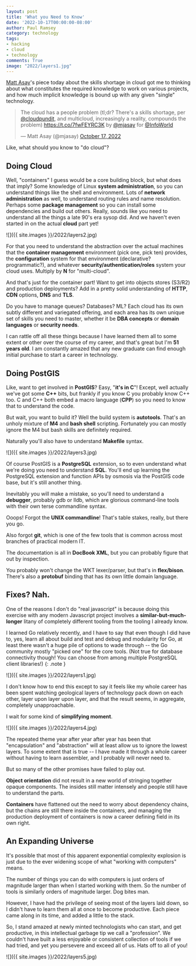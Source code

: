 ```yaml
---
layout: post
title: 'What you Need to Know'
date: '2022-10-17T00:00:00-08:00'
author: Paul Ramsey
category: technology
tags:
- hacking
- cloud
- technology
comments: True
image: "2022/layers1.jpg"
---
```


[Matt Asay](https://mobile.twitter.com/mjasay)'s piece today about the skills shortage in cloud got me to thinking about what constitutes the required knowledge to work on various projects, and how much implicit knowledge is bound up with any given "single" technology.

<blockquote class="twitter-tweet"><p lang="en" dir="ltr">The cloud has a people problem (tl;dr? There&#39;s a skills shortage, per <a href="https://twitter.com/cloudpundit?ref_src=twsrc%5Etfw">@cloudpundit</a>, and multicloud, increasingly a reality, compounds the problem) <a href="https://t.co/7fwFEYRC3K">https://t.co/7fwFEYRC3K</a> by <a href="https://twitter.com/mjasay?ref_src=twsrc%5Etfw">@mjasay</a> for <a href="https://twitter.com/InfoWorld?ref_src=twsrc%5Etfw">@InfoWorld</a></p>&mdash; Matt Asay (@mjasay) <a href="https://twitter.com/mjasay/status/1582027626247385089?ref_src=twsrc%5Etfw">October 17, 2022</a></blockquote> <script async src="https://platform.twitter.com/widgets.js" charset="utf-8"></script> 

Like, what should you know to "do cloud"? 

## Doing Cloud

Well, "containers" I guess would be a core building block, but what does that imply? Some knowledge of Linux **system administration**, so you can understand things like the shell and environment. Lots of **network administration** as well, to understand routing rules and name resolution. Perhaps some **package management** so you can install some dependencies and build out others. Really, sounds like you need to understand all the things a late 90's era sysop did. And we haven't even started in on the actual **cloud** part yet!

![]({{ site.images }}/2022/layers2.jpg)

For that you need to understand the abstraction over the actual machines that the **container management** environment (pick one, pick ten) provides, the **configuration** system for that environment (declarative? programmatic?), and whatever **security/authentication/roles** system your cloud uses. Multiply by **N** for "multi-cloud".

And that's just for the container part! Want to get into objects stores (S3/R2) and production deployments? Add in a pretty solid understanding of **HTTP**, **CDN** options, **DNS** and **TLS**.

Do you have to manage queues? Databases? ML? Each cloud has its own subtly different and variegated offering, and each area has its own unique set of skills you need to master, whether it be **DBA concepts** or **domain languages** or **security needs**. 

I can rattle off all these things because I have learned them all to some extent or other over the course of my career, and that's great but I'm **51 years old**. I am constantly amazed that any new graduate can find enough initial purchase to start a career in technology.

## Doing PostGIS

Like, want to get involved in **PostGIS**? Easy, "**it's in C**"! Except, well actually we've got some **C++** bits, but frankly if you know C you probably know C++ too. C and C++ both embed a macro language (**CPP**) so you need to know that to understand the code.

But wait, you want to build it? Well the build system is **autotools**. That's an unholy mixture of **M4** and **bash shell** scripting. Fortunately you can mostly ignore the M4 but bash skills are definitely required.

Naturally you'll also have to understand **Makefile** syntax.

![]({{ site.images }}/2022/layers3.jpg)

Of course PostGIS is a **PostgreSQL** extension, so to even understand what we're doing you need to understand **SQL**. You'll end up learning the PostgreSQL extension and function APIs by osmosis via the PostGIS code base, but it's still another thing.

Inevitably you will make a mistake, so you'll need to understand a **debugger**, probably gdb or lldb, which are glorious command-line tools with their own terse commandline syntax.

Ooops! Forgot the **UNIX commandline**! That's table stakes, really, but there you go. 

Also forgot **git**, which is one of the few tools that is common across most branches of practical modern IT.

The documentation is all in **DocBook XML**, but you can probably figure that out by inspection.

You probably won't change the WKT lexer/parser, but that's in **flex/bison**. There's also a **protobuf** binding that has its own little domain language.

## Fixes? Nah.

One of the reasons I don't do "real javascript" is because doing this exercise with any modern Javascript project involves a **similar-but-much-longer** litany of completely different tooling from the tooling I already know.

I learned Go relatively recently, and I have to say that even though I did have to, yes, learn all about build and test and debug and modularity for Go, at least there wasn't a huge pile of options to wade through -- the Go community mostly "picked one" for the core tools. (Not true for database connectivity though! You can choose from among multiple PostgreSQL client libraries!) 
{: .note }

![]({{ site.images }}/2022/layers1.jpg)

I don't know how to end this except to say it feels like my whole career has been spent watching geological layers of technology pack down on each other, layer upon layer upon layer, and that the result seems, in aggregate, completely unapproachable. 

I wait for some kind of **simplifying moment**. 

![]({{ site.images }}/2022/layers4.jpg)

The repeated theme year after year after year has been that "encapsulation" and "abstraction" will at least allow us to ignore the lowest layers. To some extent that is true -- I have made it through a whole career without having to learn assembler, and I probably will never need to. 

But so many of the other promises have failed to play out. 

**Object orientation** did not result in a new world of stringing together opaque components. The insides still matter intensely and people still have to understand the parts.

**Containers** have flattened out the need to worry about dependency chains, but the chains are still there inside the containers, and managing the production deployment of containers is now a career defining field in its own right.

## An Expanding Universe

It's possible that most of this apparent exponential complexity explosion is just due to the ever widening scope of what "working with computers" means.

The number of things you can do with computers is just orders of magnitude larger than when I started working with them. So the number of tools is similarly orders of magnitude larger. Dog bites man.

However, I have had the privilege of seeing most of the layers laid down, so I didn't have to learn them all at once to become productive. Each piece came along in its time, and added a little to the stack. 

So, I stand amazed at newly minted technologists who can start, and get productive, in this intellectual garbage tip we call a "profession". We couldn't have built a less enjoyable or consistent collection of tools if we had tried, and yet you persevere and exceed all of us. Hats off to all of you!

![]({{ site.images }}/2022/layers5.jpg)

